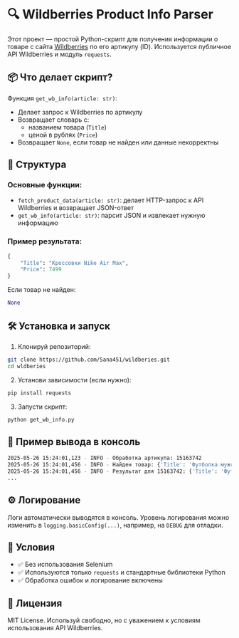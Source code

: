 # 🔍 Wildberries Product Info Parser

Этот проект — простой Python-скрипт для получения информации о товаре с сайта [Wildberries](https://www.wildberries.ru) по его артикулу (ID). Используется публичное API Wildberries и модуль `requests`.

## 📦 Что делает скрипт?

Функция `get_wb_info(article: str)`:

- Делает запрос к Wildberries по артикулу
- Возвращает словарь с:
  - названием товара (`Title`)
  - ценой в рублях (`Price`)
- Возвращает `None`, если товар не найден или данные некорректны

## 🧱 Структура

### Основные функции:
- `fetch_product_data(article: str)`: делает HTTP-запрос к API Wildberries и возвращает JSON-ответ
- `get_wb_info(article: str)`: парсит JSON и извлекает нужную информацию

### Пример результата:
```python
{
    "Title": "Кроссовки Nike Air Max",
    "Price": 7499
}
```

Если товар не найден:
```python
None
```

## 🛠️ Установка и запуск

1. Клонируй репозиторий:
```bash
git clone https://github.com/Sana451/wildberies.git
cd wldberies
```

2. Установи зависимости (если нужно):
```bash
pip install requests
```

3. Запусти скрипт:
```bash
python get_wb_info.py
```

## 🧪 Пример вывода в консоль

```bash
2025-05-26 15:24:01,123 - INFO - Обработка артикула: 15163742
2025-05-26 15:24:01,456 - INFO - Найден товар: {'Title': 'Футболка мужская', 'Price': 799}
2025-05-26 15:24:01,456 - INFO - Результат для 15163742: {'Title': 'Футболка мужская', 'Price': 799}
...
```

## ⚙️ Логирование

Логи автоматически выводятся в консоль. Уровень логирования можно изменить в `logging.basicConfig(...)`, например, на `DEBUG` для отладки.

## 🧼 Условия

- ✅ Без использования Selenium
- ✅ Используются только `requests` и стандартные библиотеки Python
- ✅ Обработка ошибок и логирование включены

## 📄 Лицензия

MIT License. Используй свободно, но с уважением к условиям использования API Wildberries.
